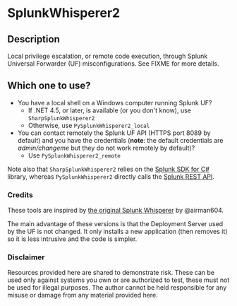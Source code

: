 # SplunkWhisperer2
## Description
Local privilege escalation, or remote code execution, through Splunk Universal Forwarder (UF) misconfigurations.
See FIXME for more details.

## Which one to use?
* You have a local shell on a Windows computer running Splunk UF?
    * If .NET 4.5, or later, is available (or you don't know), use `SharpSplunkWhisperer2`
    * Otherwise, use `PySplunkWhisperer2_local`
* You can contact remotely the Splunk UF API (HTTPS port 8089 by default) and you have the credentials (**note**: the default credentials are *admin/changeme* but they do not work remotely by default)?
    * Use `PySplunkWhisperer2_remote`

Note also that `SharpSplunkWhisperer2` relies on the [Splunk SDK for C#](http://dev.splunk.com/csharp) library, whereas `PySplunkWhisperer2` directly calls the [Splunk REST API](http://dev.splunk.com/restapi).

### Credits
These tools are inspired by [the original Splunk Whisperer](https://github.com/airman604/splunk_whisperer) by @airman604.

The main advantage of these versions is that the Deployment Server used by the UF is not changed. It only installs a new application (then removes it) so it is less intrusive and the code is simpler.

### Disclaimer
Resources provided here are shared to demonstrate risk. These can be used only against systems you own or are authorized to test, these must not be used for illegal purposes.
The author cannot be held responsible for any misuse or damage from any material provided here.